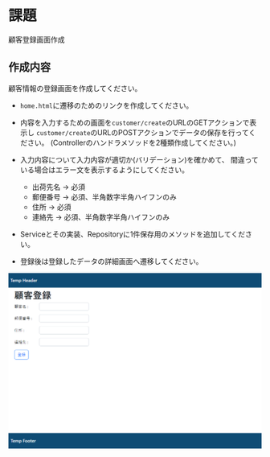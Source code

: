 
# 課題

顧客登録画面作成

## 作成内容

顧客情報の登録画面を作成してください。

* `home.html`に遷移のためのリンクを作成してください。

* 内容を入力するための画面を`customer/create`のURLのGETアクションで表示し
  `customer/create`のURLのPOSTアクションでデータの保存を行ってください。
  (Controllerのハンドラメソッドを2種類作成してください。)

* 入力内容について入力内容が適切か(バリデーション)を確かめて、
  間違っている場合はエラー文を表示するようにしてください。
    * 出荷先名
      -> 必須
    * 郵便番号
      -> 必須、半角数字半角ハイフンのみ
    * 住所
      -> 必須
    * 連絡先
      -> 必須、半角数字半角ハイフンのみ

* Serviceとその実装、Repositoryに1件保存用のメソッドを追加してください。

* 登録後は登録したデータの詳細画面へ遷移してください。

![view](img/view.png)


